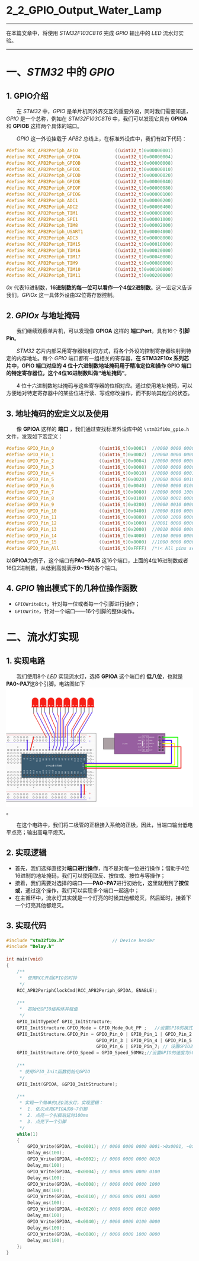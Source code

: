 # 2_2_GPIO_Output_Water_Lamp

***
在本篇文章中，将使用 *STM32F103C8T6* 完成 *GPIO* 输出中的 *LED* 流水灯实验。
***

# 一、*STM32* 中的 *GPIO*
## 1. GPIO介绍
&emsp;&emsp;在 *STM32* 中，*GPIO* 是单片机同外界交互的重要外设，同时我们需要知道，*GPIO* 是一个总称，例如在 *STM32F103C8T6* 中，我们可以发现它具有 **GPIOA** 和 **GPIOB** 这样两个具体的端口。

&emsp;&emsp;*GPIO* 这一外设挂载于 *APB2* 总线上，在标准外设库中，我们有如下代码：
```C
#define RCC_APB2Periph_AFIO              ((uint32_t)0x00000001)
#define RCC_APB2Periph_GPIOA             ((uint32_t)0x00000004)
#define RCC_APB2Periph_GPIOB             ((uint32_t)0x00000008)
#define RCC_APB2Periph_GPIOC             ((uint32_t)0x00000010)
#define RCC_APB2Periph_GPIOD             ((uint32_t)0x00000020)
#define RCC_APB2Periph_GPIOE             ((uint32_t)0x00000040)
#define RCC_APB2Periph_GPIOF             ((uint32_t)0x00000080)
#define RCC_APB2Periph_GPIOG             ((uint32_t)0x00000100)
#define RCC_APB2Periph_ADC1              ((uint32_t)0x00000200)
#define RCC_APB2Periph_ADC2              ((uint32_t)0x00000400)
#define RCC_APB2Periph_TIM1              ((uint32_t)0x00000800)
#define RCC_APB2Periph_SPI1              ((uint32_t)0x00001000)
#define RCC_APB2Periph_TIM8              ((uint32_t)0x00002000)
#define RCC_APB2Periph_USART1            ((uint32_t)0x00004000)
#define RCC_APB2Periph_ADC3              ((uint32_t)0x00008000)
#define RCC_APB2Periph_TIM15             ((uint32_t)0x00010000)
#define RCC_APB2Periph_TIM16             ((uint32_t)0x00020000)
#define RCC_APB2Periph_TIM17             ((uint32_t)0x00040000)
#define RCC_APB2Periph_TIM9              ((uint32_t)0x00080000)
#define RCC_APB2Periph_TIM10             ((uint32_t)0x00100000)
#define RCC_APB2Periph_TIM11             ((uint32_t)0x00200000)
```
*0x* 代表16进制数，**16进制数的每一位可以看作一个4位2进制数**。这一宏定义告诉我们，*GPIOx* 这一具体外设由32位寄存器控制。

## 2. *GPIOx* 与地址掩码
&emsp;&emsp;我们继续观察单片机，可以发现像 **GPIOA** 这样的 **端口Port**，具有16个 **引脚Pin**。

&emsp;&emsp;*STM32* 芯片内部采用寄存器映射的方式，将各个外设的控制寄存器映射到特定的内存地址。每个 *GPIO* 端口都有一组相关的寄存器，**在 STM32F10x 系列芯片中，GPIO 端口对应的 4 位十六进制数地址掩码用于精准定位和操作 GPIO 端口的特定寄存器位，这个4位16进制数叫做“地址掩码”**。

&emsp;&emsp;4 位十六进制数地址掩码与这些寄存器的位相对应。通过使用地址掩码，可以方便地对特定寄存器中的某些位进行读、写或修改操作，而不影响其他位的状态。

## 3. 地址掩码的宏定义以及使用
&emsp;&emsp;像 **GPIOA** 这样的 **端口** ，我们通过查找标准外设库中的 `\stm32f10x_gpio.h` 文件，发现如下宏定义：
```C
#define GPIO_Pin_0                 ((uint16_t)0x0001)  //0000 0000 0000 0001
#define GPIO_Pin_1                 ((uint16_t)0x0002)  //0000 0000 0000 0010
#define GPIO_Pin_2                 ((uint16_t)0x0004)  //0000 0000 0000 0100
#define GPIO_Pin_3                 ((uint16_t)0x0008)  //0000 0000 0000 1000
#define GPIO_Pin_4                 ((uint16_t)0x0010)  //0000 0000 0001 0000
#define GPIO_Pin_5                 ((uint16_t)0x0020)  //0000 0000 0010 0000
#define GPIO_Pin_6                 ((uint16_t)0x0040)  //0000 0000 0100 0000
#define GPIO_Pin_7                 ((uint16_t)0x0080)  //0000 0000 1000 0000
#define GPIO_Pin_8                 ((uint16_t)0x0100)  //0000 0001 0000 0000
#define GPIO_Pin_9                 ((uint16_t)0x0200)  //0000 0010 0000 0000
#define GPIO_Pin_10                ((uint16_t)0x0400)  //0000 0100 0000 0000
#define GPIO_Pin_11                ((uint16_t)0x0800)  //0000 1000 0000 0000
#define GPIO_Pin_12                ((uint16_t)0x1000)  //0001 0000 0000 0000
#define GPIO_Pin_13                ((uint16_t)0x2000)  //0010 0000 0000 0000
#define GPIO_Pin_14                ((uint16_t)0x4000)  //0100 0000 0000 0000
#define GPIO_Pin_15                ((uint16_t)0x8000)  //1000 0000 0000 0000
#define GPIO_Pin_All               ((uint16_t)0xFFFF)  /*!< All pins selected */
```
以**GPIOA**为例子，这个端口有**PA0~PA15** 这16个端口，上面的4位16进制数或者16位2进制数，从低到高就表示**0~15**的各个端口。

## 4. *GPIO* 输出模式下的几种位操作函数
- `GPIOWriteBit`，针对每一位或者每一个引脚进行操作；
- `GPIOWrite`，针对一个端口——16个引脚的整体操作。


# 二、流水灯实现
## 1. 实现电路
&emsp;&emsp;我们使用8个 *LED* 实现流水灯，选择 **GPIOA** 这个端口的 **低八位**，也就是 **PA0~PA7**这8个引脚。电路图如下
![文件](https://github.com/Hi-Guo-Phy/Introduction-to-STM32F103C8T6/blob/main/Images/2_1_7.png)。

&emsp;&emsp;在这个电路中，我们将二极管的正极接入系统的正极，因此，当端口输出低电平点亮；输出高电平熄灭。

## 2. 实现逻辑
- 首先，我们选择直接对**端口进行操作**，而不是对每一位进行操作；借助于4位16进制的地址掩码，我们可以使用取反、按位或、按位与等操作；
- 接着，我们需要对选择的端口——**PA0~PA7**进行初始化，这里就用到了**按位或**，通过这个操作，我们可以实现多个端口一起选中；
- 在主循环中，流水灯其实就是一个灯亮的时候其他都熄灭，然后延时，接着下一个灯亮其他都熄灭。

## 3. 实现代码
```C
#include "stm32f10x.h"                  // Device header
#include "Delay.h"

int main(void)
{
	/**
	 * 	使用RCC开启GPIO的时钟
	 */
	RCC_APB2PeriphClockCmd(RCC_APB2Periph_GPIOA, ENABLE); 
	
	/**
	 * 	初始化GPIO结构体并赋值
	 */
	GPIO_InitTypeDef GPIO_InitStructure; 
	GPIO_InitStructure.GPIO_Mode = GPIO_Mode_Out_PP ;	//设置GPIO的模式为推挽输出
	GPIO_InitStructure.GPIO_Pin = GPIO_Pin_0 | GPIO_Pin_1 | GPIO_Pin_2 | \
								  GPIO_Pin_3 | GPIO_Pin_4 | GPIO_Pin_5 | \
								  GPIO_Pin_6 | GPIO_Pin_7; // 设置GPIO的引脚,借助于 或运算 设置了GPIOA的0~7引脚, 也可以使用GPIO_Pin_All设置所有引脚
	GPIO_InitStructure.GPIO_Speed = GPIO_Speed_50MHz;//设置GPIO的速度为50MHz

	/**
	 * 使用GPIO_Init函数初始化GPIO
	 */
	GPIO_Init(GPIOA, &GPIO_InitStructure); 

	/**
	 * 实现一个简单的LED流水灯，实现逻辑：
	 * 	1. 依次点亮GPIOA的0~7引脚
	 * 	2. 点亮一个引脚后延时100ms
	 * 	3. 点亮下一个引脚
	 */
	while(1)
	{
		GPIO_Write(GPIOA, ~0x0001); // 0000 0000 0000 0001->0x0001, ~0x0001=0xFFFE->1111 1111 1111 1110
		Delay_ms(100);
		GPIO_Write(GPIOA, ~0x0002); // 0000 0000 0000 0010
		Delay_ms(100);
		GPIO_Write(GPIOA, ~0x0004); // 0000 0000 0000 0100
		Delay_ms(100);
		GPIO_Write(GPIOA, ~0x0008); // 0000 0000 0000 1000
		Delay_ms(100);
		GPIO_Write(GPIOA, ~0x0010); // 0000 0000 0001 0000
		Delay_ms(100);
		GPIO_Write(GPIOA, ~0x0020); // 0000 0000 0010 0000
		Delay_ms(100);
		GPIO_Write(GPIOA, ~0x0040); // 0000 0000 0100 0000
		Delay_ms(100);
		GPIO_Write(GPIOA, ~0x0080); // 0000 0000 1000 0000
		Delay_ms(100);
	};
}
```
